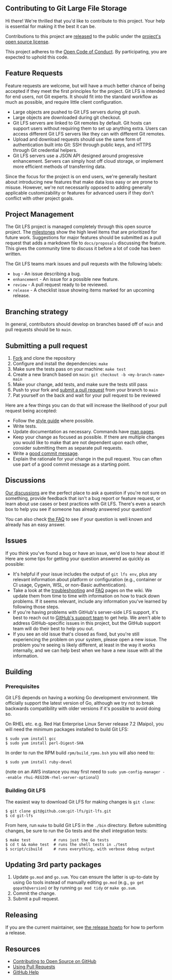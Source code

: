 ## Contributing to Git Large File Storage

Hi there! We're thrilled that you'd like to contribute to this project. Your
help is essential for making it the best it can be.

Contributions to this project are [released](https://help.github.com/articles/github-terms-of-service/#6-contributions-under-repository-license) to the public under the [project's open source license](LICENSE.md).

This project adheres to the [Open Code of Conduct](./CODE-OF-CONDUCT.md). By participating, you are expected to uphold this code.

## Feature Requests

Feature requests are welcome, but will have a much better chance of being
accepted if they meet the first principles for the project. Git LFS is intended
for end users, not Git experts. It should fit into the standard workflow as
much as possible, and require little client configuration.

* Large objects are pushed to Git LFS servers during git push.
* Large objects are downloaded during git checkout.
* Git LFS servers are linked to Git remotes by default. Git hosts can support
users without requiring them to set up anything extra. Users can access
different Git LFS servers like they can with different Git remotes.
* Upload and download requests should use the same form of authentication built
into Git: SSH through public keys, and HTTPS through Git credential helpers.
* Git LFS servers use a JSON API designed around progressive enhancement.
Servers can simply host off cloud storage, or implement more efficient methods
of transferring data.

Since the focus for the project is on end users, we're generally hesitant about
introducing new features that make data loss easy or are prone to misuse.
However, we're not necessarily opposed to adding generally applicable
customizability or features for advanced users if they don't conflict with other
project goals.

## Project Management

The Git LFS project is managed completely through this open source project. The
[milestones][] show the high level items that are prioritized for future work.
Suggestions for major features should be submitted as a pull request that adds a
markdown file to `docs/proposals` discussing the feature. This gives the
community time to discuss it before a lot of code has been written.

[milestones]: https://github.com/git-lfs/git-lfs/milestones

The Git LFS teams mark issues and pull requests with the following labels:

* `bug` - An issue describing a bug.
* `enhancement` - An issue for a possible new feature.
* `review` - A pull request ready to be reviewed.
* `release` - A checklist issue showing items marked for an upcoming release.

## Branching strategy

In general, contributors should develop on branches based off of `main` and pull requests should be to `main`.

## Submitting a pull request

1. [Fork][] and clone the repository
1. Configure and install the dependencies: `make`
1. Make sure the tests pass on your machine: `make test`
1. Create a new branch based on `main`: `git checkout -b <my-branch-name> main`
1. Make your change, add tests, and make sure the tests still pass
1. Push to your fork and [submit a pull request][pr] from your branch to `main`
1. Pat yourself on the back and wait for your pull request to be reviewed

Here are a few things you can do that will increase the likelihood of your pull request being accepted:

* Follow the [style guide][style] where possible.
* Write tests.
* Update documentation as necessary.  Commands have [man pages](./docs/man).
* Keep your change as focused as possible. If there are multiple changes you
would like to make that are not dependent upon each other, consider submitting
them as separate pull requests.
* Write a [good commit message](http://tbaggery.com/2008/04/19/a-note-about-git-commit-messages.html).
* Explain the rationale for your change in the pull request. You can often use
  part of a good commit message as a starting point.

## Discussions

[Our discussions](https://github.com/git-lfs/git-lfs/discussions) are the
perfect place to ask a question if you're not sure on something, provide
feedback that isn't a bug report or feature request, or learn about use cases or
best practices with Git LFS.  There's even a search box to help you see if
someone has already answered your question!

You can also check [the FAQ](https://github.com/git-lfs/git-lfs/blob/main/docs/man/git-lfs-faq.adoc)
to see if your question is well known and already has an easy answer.

## Issues

If you think you've found a bug or have an issue, we'd love to hear about it!
Here are some tips for getting your question answered as quickly as possible:

* It's helpful if your issue includes the output of `git lfs env`, plus any
  relevant information about platform or configuration (e.g., container or CI
  usage, Cygwin, WSL, or non-Basic authentication).
* Take a look at the
  [troubleshooting](https://github.com/git-lfs/git-lfs/wiki/Troubleshooting) and
  [FAQ](https://github.com/git-lfs/git-lfs/wiki/FAQ) pages on the wiki. We
  update them from time to time with information on how to track down problems.
  If it seems relevant, include any information you've learned by following
  those steps.
* If you're having problems with GitHub's server-side LFS support, it's best to
  reach out to [GitHub's support team](https://github.com/contact) to get help.
  We aren't able to address GitHub-specific issues in this project, but the
  GitHub support team will do their best to help you out.
* If you see an old issue that's closed as fixed, but you're still experiencing
  the problem on your system, please open a new issue. The problem you're seeing
  is likely different, at least in the way it works internally, and we can help
  best when we have a new issue with all the information.

## Building

### Prerequisites

Git LFS depends on having a working Go development environment.  We officially
support the latest version of Go, although we try not to break backwards
compatibility with older versions if it's possible to avoid doing so.

On RHEL etc. e.g. Red Hat Enterprise Linux Server release 7.2 (Maipo), you will need the minimum packages installed to build Git LFS:

```ShellSession
$ sudo yum install gcc
$ sudo yum install perl-Digest-SHA
```

In order to run the RPM build `rpm/build_rpms.bsh` you will also need to:

```ShellSession
$ sudo yum install ruby-devel
```

(note on an AWS instance you may first need to `sudo yum-config-manager --enable rhui-REGION-rhel-server-optional`)

### Building Git LFS

The easiest way to download Git LFS for making changes is `git clone`:

```ShellSession
$ git clone git@github.com:git-lfs/git-lfs.git
$ cd git-lfs
```

From here, run `make` to build Git LFS in the `./bin` directory. Before
submitting changes, be sure to run the Go tests and the shell integration
tests:

```ShellSession
$ make test          # runs just the Go tests
$ cd t && make test  # runs the shell tests in ./test
$ script/cibuild     # runs everything, with verbose debug output
```

## Updating 3rd party packages

1. Update `go.mod` and `go.sum`. You can ensure the latter is up-to-date by
   using Go tools instead of manually editing `go.mod` (e.g., `go get
   gopath@version`) or by running `go mod tidy` or `make go.sum`.
1. Commit the change.
1. Submit a pull request.

## Releasing

If you are the current maintainer, see
[the release howto](./docs/howto/release-git-lfs.md) for how to perform a release.

## Resources

- [Contributing to Open Source on GitHub](https://guides.github.com/activities/contributing-to-open-source/)
- [Using Pull Requests](https://help.github.com/articles/using-pull-requests/)
- [GitHub Help](https://help.github.com)

[fork]: https://github.com/git-lfs/git-lfs/fork
[pr]: https://github.com/git-lfs/git-lfs/compare
[style]: https://github.com/golang/go/wiki/CodeReviewComments

